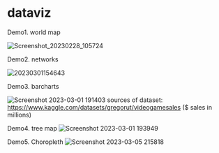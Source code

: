# dataviz

Demo1. world map

![Screenshot_20230228_105724](https://user-images.githubusercontent.com/30349101/222290048-5f45b9ee-e2f4-482a-89b8-8084829e3405.png)

Demo2. networks

![20230301154643](https://user-images.githubusercontent.com/30349101/222293838-26b4a982-f420-4790-acdf-6815f33d0bfc.png)

Demo3. barcharts

![Screenshot 2023-03-01 191403](https://user-images.githubusercontent.com/30349101/222321787-d8d7ecdc-130f-410f-a742-b6032ccbf847.png)
sources of dataset: https://www.kaggle.com/datasets/gregorut/videogamesales ($ sales in millions)

Demo4. tree map
![Screenshot 2023-03-01 193949](https://user-images.githubusercontent.com/30349101/222325274-29e9836c-4e0b-40d7-820a-6a6555efc384.png)

Demo5. Choropleth
![Screenshot 2023-03-05 215818](https://user-images.githubusercontent.com/30349101/223030492-05871bd4-a9dc-4dc8-8b2c-c1d3e28966fe.png)

